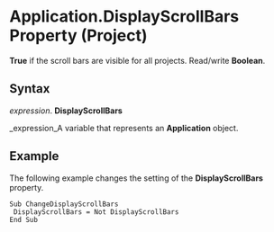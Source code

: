 
# Application.DisplayScrollBars Property (Project)

 **True** if the scroll bars are visible for all projects. Read/write **Boolean**.


## Syntax

 _expression_. **DisplayScrollBars**

 _expression_A variable that represents an  **Application** object.


## Example

The following example changes the setting of the  **DisplayScrollBars** property.


```
Sub ChangeDisplayScrollBars 
 DisplayScrollBars = Not DisplayScrollBars 
End Sub
```

